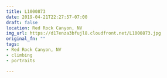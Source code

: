 ```yaml
---
title: L1000873
date: 2019-04-21T22:27:57-07:00
draft: false
location: Red Rock Canyon, NV
img_url: https://d17enza3bfujl8.cloudfront.net/L1000873.jpg
original_fn: ""
tags:
- Red Rock Canyon, NV
- climbing
- portraits

---
```

